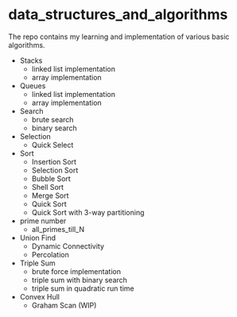 # data_structures_and_algorithms

The repo contains my learning and implementation of various basic algorithms.

- Stacks
  - linked list implementation
  - array implementation
- Queues
  - linked list implementation
  - array implementation
- Search
  - brute search
  - binary search
- Selection
  - Quick Select
- Sort
  - Insertion Sort
  - Selection Sort
  - Bubble Sort
  - Shell Sort
  - Merge Sort
  - Quick Sort
  - Quick Sort with 3-way partitioning
- prime number
  - all_primes_till_N
- Union Find
  - Dynamic Connectivity
  - Percolation
- Triple Sum
  - brute force implementation
  - triple sum with binary search
  - triple sum in quadratic run time
- Convex Hull
  - Graham Scan (WIP)
